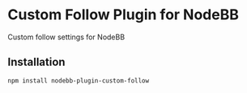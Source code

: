 # Custom Follow Plugin for NodeBB

Custom follow settings for NodeBB


## Installation

    npm install nodebb-plugin-custom-follow